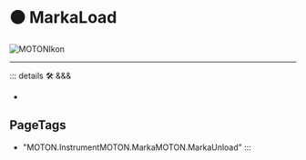 # 🟠 <motor>MarkaLoad</motor>

![MOTONIkon](/BetaIkon/MOTONs_Ikon.png)

---

<!-- =================================================== -->
<!-- =================================================== -->
<!-- =================================================== -->
<!-- =================================================== -->
<!-- =================================================== -->
::: details 🛠 <dev>&&&</dev>

-

<h2>PageTags</h2>

- "MOTON.InstrumentMOTON.MarkaMOTON.MarkaUnload"
:::
